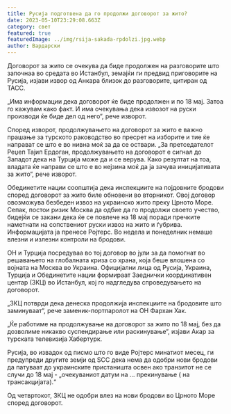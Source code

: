 ```yaml
---
title: Русија подготвена да го продолжи договорот за жито?
date: 2023-05-10T23:29:08.663Z
category: свет
featured: true
featuredImage: ../img/rsija-sakada-rpdolzi.jpg.webp
author: Вардарски
---
```

Договорот за жито се очекува да биде продолжен на разговорите што започнаа во средата во Истанбул, земајќи ги предвид приговорите на Русија, изјави извор од Анкара близок до разговорите, цитиран од ТАСС.

„Има информации дека договорот ќе биде продолжен и по 18 мај. Затоа го кажувам како факт. И има очекувања дека извозот на руски производи ќе биде дел од него“, рече изворот.

Според изворот, продолжувањето на договорот за жито е важно прашање за турското раководство во пресрет на изборите и тие ќе направат се што е во нивна моќ за да се оствари. „За претседателот Реџеп Тајип Ердоган, продолжувањето на договорот е сигнал до Западот дека на Турција може да и се верува. Како резултат на тоа, владата ќе направи се што е во нејзина моќ да ја зачува иницијативата за жито“, рече изворот.

Обединетите нации соопштија дека инспекциите на појдовните бродови според договорот за жито биле обновени во вторникот. Овој договор овозможува безбеден извоз на украинско жито преку Црното Море. Сепак, постои ризик Москва да одбие да го продолжи своето учество, бидејќи се закани дека ќе се повлече на 18 мај поради пречките наметнати на сопствениот руски извоз на жито и ѓубрива. Информацијата ја пренесе Ројтерс. Во недела и понеделник немаше влезни и излезни контроли на бродови.

ОН и Турција посредуваа во тој договор во јули за да помогнат во решавањето на глобалната криза со храна, која беше влошена со војната на Москва во Украина. Официјални лица од Русија, Украина, Турција и Обединетите нации формираат Заеднички координативен центар (ЗКЦ) во Истанбул, кој го надгледува спроведувањето на договорот.

„ЗКЦ потврди дека денеска продолжија инспекциите на бродовите што заминуваат“, рече заменик-портпаролот на ОН Фархан Хак.

„Ќе работиме на продолжување на договорот за жито по 18 мај, без да дозволиме никакво суспендирање или раскинување“, изјави Акар за турската телевизија Хабертурк.

Русија, во извадок од писмо што го виде Ројтерс минатиот месец, ги предупреди другите земји од SCC дека нема да одобри нови бродови да патуваат до украинските пристаништа освен ако транзитот не се случи до 18 мај - „очекуваниот датум на ... прекинување ( на трансакцијата).“

Од четвртокот, ЗКЦ не одобри влез на нови бродови во Црното Море според договорот.